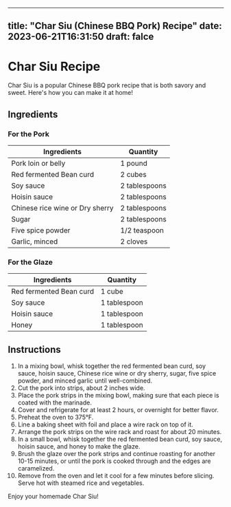
---
title: "Char Siu (Chinese BBQ Pork) Recipe"
date: 2023-06-21T16:31:50
draft: falce
---

# Char Siu Recipe

Char Siu is a popular Chinese BBQ pork recipe that is both savory and sweet. Here's how you can make it at home!

## Ingredients

### For the Pork

|Ingredients | Quantity|
|--- | --- |
| Pork loin or belly | 1 pound |
| Red fermented Bean curd | 2 cubes|
| Soy sauce | 2 tablespoons |
| Hoisin sauce | 2 tablespoons|
| Chinese rice wine or Dry sherry | 2 tablespoons |
| Sugar | 2 tablespoons|
| Five spice powder | 1/2 teaspoon|
| Garlic, minced | 2 cloves|

### For the Glaze

|Ingredients | Quantity|
|--- | --- |
| Red fermented Bean curd | 1 cube |
| Soy sauce | 1 tablespoon |
| Hoisin sauce | 1 tablespoon |
| Honey | 1 tablespoon |

## Instructions

1. In a mixing bowl, whisk together the red fermented bean curd, soy sauce, hoisin sauce, Chinese rice wine or dry sherry, sugar, five spice powder, and minced garlic until well-combined.
2. Cut the pork into strips, about 2 inches wide.
3. Place the pork strips in the mixing bowl, making sure that each piece is coated with the marinade.
4. Cover and refrigerate for at least 2 hours, or overnight for better flavor.
5. Preheat the oven to 375°F.
6. Line a baking sheet with foil and place a wire rack on top of it.
7. Arrange the pork strips on the wire rack and roast for about 20 minutes.
8. In a small bowl, whisk together the red fermented bean curd, soy sauce, hoisin sauce, and honey to make the glaze.
9. Brush the glaze over the pork strips and continue roasting for another 10-15 minutes, or until the pork is cooked through and the edges are caramelized.
10. Remove from the oven and let it cool for a few minutes before slicing. Serve hot with steamed rice and vegetables.

Enjoy your homemade Char Siu!
